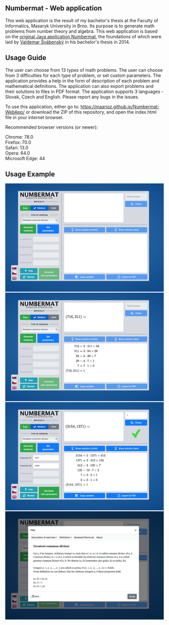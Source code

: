## Numbermat - Web application

This web application is the result of my bachelor's thesis at the Faculty of Informatics, Masaryk University in Brno. Its purpose is to generate math problems from number theory and algebra. This web application is based on the [original Java application Numbermat](https://github.com/svabensky/numbermat), the foundations of which were laid by [Valdemar Švábenský](https://www.fi.muni.cz/~xsvabens/index-en.html) in his bachelor's thesis in 2014.

## Usage Guide

The user can choose from 13 types of math problems. The user can choose from 3 difficulties for each type of problem, or set custom parameters. The application provides a help in the form of description of each problem and mathematical definitions. The application can also export problems and their solutions to files in PDF format. The application supports 3 languages - Slovak, Czech and English. Please report any bugs in the issues.

To use this application, either go to: https://maarioz.github.io/Numbermat-WebApp/ or download the ZIP of this repository, and open the index.html file in your internet browser.

Recommended browser versions (or newer): 

Chrome: 78.0<br/>
Firefox: 70.0<br/>
Safari: 13.0<br/>
Opera: 64.0<br/>
Microsoft Edge: 44

## Usage Example

![Empty](readme_images/emptyUI.png)
![Example1](readme_images/exampleUsage1.png)
![Example2](readme_images/exampleUsage2.png)
![Example3](readme_images/exampleUsage3.png)
